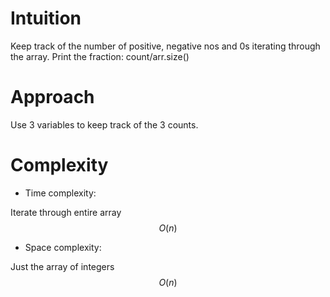 # Intuition
<!-- Describe your first thoughts on how to solve this problem. -->
Keep track of the number of positive, negative nos and 0s iterating through the array. Print the fraction: count/arr.size()

# Approach
<!-- Describe your approach to solving the problem. -->
Use 3 variables to keep track of the 3 counts.

# Complexity
- Time complexity:
<!-- Add your time complexity here, e.g. $$O(n)$$ -->
Iterate through entire array
$$O(n)$$

- Space complexity:
<!-- Add your space complexity here, e.g. $$O(n)$$ -->
Just the array of integers
$$O(n)$$